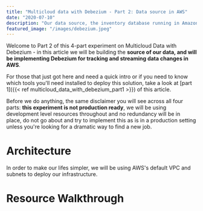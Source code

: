```yaml
---
title: "Multicloud data with Debezium - Part 2: Data source in AWS"
date: "2020-07-10"
description: "Our data source, the inventory database running in Amazon Web Services"
featured_image: "/images/debezium.jpeg"
---
```

Welcome to Part 2 of this 4-part experiment on Multicloud Data with Debezium - in this article we will be building the **source of our data, and will be implementing Debezium for tracking and streaming data changes in AWS**.

For those that just got here and need a quick intro or if you need to know which tools you'll need installed to deploy this solution, take a look at [part 1]({{<  ref multicloud_data_with_debezium_part1 >}}) of this article.

Before we do anything, the same disclaimer you will see across all four parts: **this experiment is not production ready**, we will be using development level resources throughout and no redundancy will be in place, do not go about and try to implement this as is in a production setting unless you're looking for a dramatic way to find a new job.

# Architecture

In order to make our lifes simpler, we will be using AWS's default VPC and subnets to deploy our infrastructure.

# Resource Walkthrough